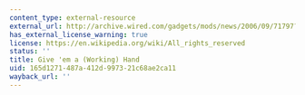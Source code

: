 ```yaml
---
content_type: external-resource
external_url: http://archive.wired.com/gadgets/mods/news/2006/09/71797?currentPage=all
has_external_license_warning: true
license: https://en.wikipedia.org/wiki/All_rights_reserved
status: ''
title: Give 'em a (Working) Hand
uid: 165d1271-487a-412d-9973-21c68ae2ca11
wayback_url: ''
---
```

